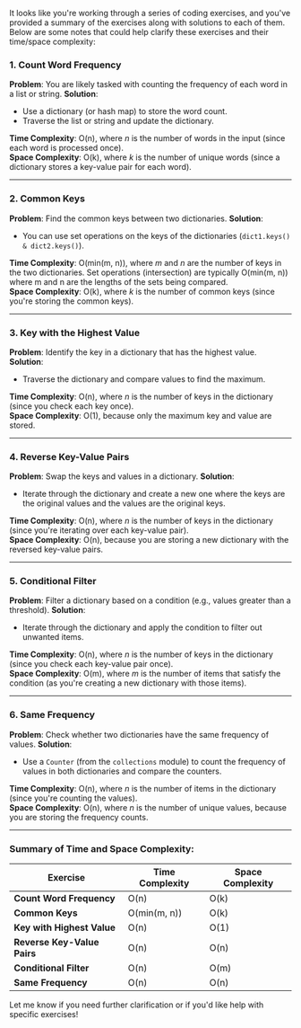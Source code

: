 It looks like you're working through a series of coding exercises, and you've provided a summary of the exercises along with solutions to each of them. Below are some notes that could help clarify these exercises and their time/space complexity:

### 1. **Count Word Frequency**

**Problem**: You are likely tasked with counting the frequency of each word in a list or string.
**Solution**:

- Use a dictionary (or hash map) to store the word count.
- Traverse the list or string and update the dictionary.

**Time Complexity**: O(n), where _n_ is the number of words in the input (since each word is processed once).  
 **Space Complexity**: O(k), where _k_ is the number of unique words (since a dictionary stores a key-value pair for each word).

---

### 2. **Common Keys**

**Problem**: Find the common keys between two dictionaries.
**Solution**:

- You can use set operations on the keys of the dictionaries (`dict1.keys() & dict2.keys()`).

**Time Complexity**: O(min(m, n)), where _m_ and _n_ are the number of keys in the two dictionaries. Set operations (intersection) are typically O(min(m, n)) where m and n are the lengths of the sets being compared.  
 **Space Complexity**: O(k), where _k_ is the number of common keys (since you're storing the common keys).

---

### 3. **Key with the Highest Value**

**Problem**: Identify the key in a dictionary that has the highest value.
**Solution**:

- Traverse the dictionary and compare values to find the maximum.

**Time Complexity**: O(n), where _n_ is the number of keys in the dictionary (since you check each key once).  
 **Space Complexity**: O(1), because only the maximum key and value are stored.

---

### 4. **Reverse Key-Value Pairs**

**Problem**: Swap the keys and values in a dictionary.
**Solution**:

- Iterate through the dictionary and create a new one where the keys are the original values and the values are the original keys.

**Time Complexity**: O(n), where _n_ is the number of keys in the dictionary (since you're iterating over each key-value pair).  
 **Space Complexity**: O(n), because you are storing a new dictionary with the reversed key-value pairs.

---

### 5. **Conditional Filter**

**Problem**: Filter a dictionary based on a condition (e.g., values greater than a threshold).
**Solution**:

- Iterate through the dictionary and apply the condition to filter out unwanted items.

**Time Complexity**: O(n), where _n_ is the number of keys in the dictionary (since you check each key-value pair once).  
 **Space Complexity**: O(m), where _m_ is the number of items that satisfy the condition (as you're creating a new dictionary with those items).

---

### 6. **Same Frequency**

**Problem**: Check whether two dictionaries have the same frequency of values.
**Solution**:

- Use a `Counter` (from the `collections` module) to count the frequency of values in both dictionaries and compare the counters.

**Time Complexity**: O(n), where _n_ is the number of items in the dictionary (since you're counting the values).  
 **Space Complexity**: O(n), where _n_ is the number of unique values, because you are storing the frequency counts.

---

### Summary of Time and Space Complexity:

| Exercise                    | Time Complexity | Space Complexity |
| --------------------------- | --------------- | ---------------- |
| **Count Word Frequency**    | O(n)            | O(k)             |
| **Common Keys**             | O(min(m, n))    | O(k)             |
| **Key with Highest Value**  | O(n)            | O(1)             |
| **Reverse Key-Value Pairs** | O(n)            | O(n)             |
| **Conditional Filter**      | O(n)            | O(m)             |
| **Same Frequency**          | O(n)            | O(n)             |

Let me know if you need further clarification or if you'd like help with specific exercises!
